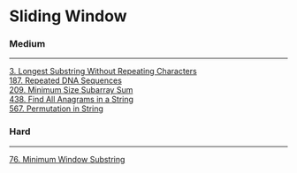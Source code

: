 # Sliding Window

### Medium
---
[3. Longest Substring Without Repeating Characters](solutions/0003-Longest%20Substring%20Without%20Repeating%20Characters.md)</br>
[187. Repeated DNA Sequences](solutions/0187-Repeated%20DNA%20Sequences.md)</br>
[209. Minimum Size Subarray Sum](solutions/0209-Minimum%20Size%20Subarray%20Sum.md)</br>
[438. Find All Anagrams in a String](solutions/0438-Find%20All%20Anagrams%20in%20a%20String.md)</br>
[567. Permutation in String](solutions/0567-Permutation%20in%20String.md)</br>

### Hard
---
[76. Minimum Window Substring](solutions/0076-Minimum%20Window%20Substring.md)</br>